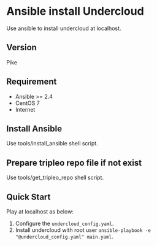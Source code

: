 # Ansible install Undercloud
Use ansible to install undercloud at localhost.

## Version
Pike

## Requirement
* Ansible >= 2.4
* CentOS 7
* Internet

## Install Ansible
Use tools/install_ansible shell script.

## Prepare tripleo repo file if not exist
Use tools/get_tripleo_repo shell script.

## Quick Start
Play at localhost as below:
1. Configure the `undercloud_config.yaml`.
2. Install undercloud with root user `ansible-playbook -e "@undercloud_config.yaml" main.yaml`.
